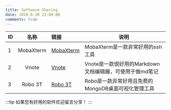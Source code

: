 ```yaml
---
title: Software Sharing
date: 2018-8-20 22:00:00
comments: true
---
```


|ID|名称|链接|说明|
|:----|:----:|:----|----|
|1|MobaXterm|[MobaXterm](https://mobaxterm.mobatek.net/download.html)|MobaXterm是一款非常好用的ssh工具|
|2|Vnote|[Vnote](https://github.com/tamlok/vnote)|Vnote是一款很好用的Markdown文档编辑器，可使用于做md笔记|
|3|Robo 3T|[Robo 3T](https://robomongo.org/)|Robo是一款异常好用且免费的MongoDB桌面可视化管理工具|

:::tip
如果您有好用的软件欢迎留言分享！
:::
